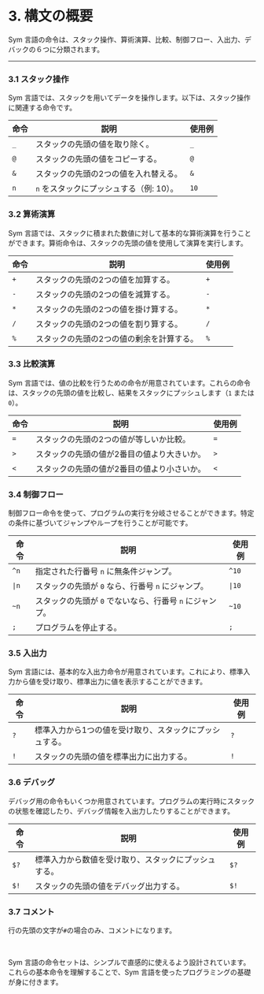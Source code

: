 # 3. 構文の概要

Sym 言語の命令は、スタック操作、算術演算、比較、制御フロー、入出力、デバックの６つに分類されます。

---

### 3.1 スタック操作

Sym 言語では、スタックを用いてデータを操作します。以下は、スタック操作に関連する命令です。

| 命令   | 説明                             | 使用例  |
|--------|----------------------------------|---------|
| `_`    | スタックの先頭の値を取り除く。      | `_`     |
| `@`    | スタックの先頭の値をコピーする。    | `@`     |
| `&`    | スタックの先頭の2つの値を入れ替える。| `&`     |
| `n`    | `n` をスタックにプッシュする（例: 10）。| `10`    |

### 3.2 算術演算

Sym 言語では、スタックに積まれた数値に対して基本的な算術演算を行うことができます。算術命令は、スタックの先頭の値を使用して演算を実行します。

| 命令   | 説明                             | 使用例  |
|--------|----------------------------------|---------|
| `+`    | スタックの先頭の2つの値を加算する。| `+`     |
| `-`    | スタックの先頭の2つの値を減算する。| `-`     |
| `*`    | スタックの先頭の2つの値を掛け算する。| `*`     |
| `/`    | スタックの先頭の2つの値を割り算する。| `/`     |
| `%`    | スタックの先頭の2つの値の剰余を計算する。| `%`     |

### 3.3 比較演算

Sym 言語では、値の比較を行うための命令が用意されています。これらの命令は、スタックの先頭の値を比較し、結果をスタックにプッシュします（`1` または `0`）。

| 命令   | 説明                             | 使用例  |
|--------|----------------------------------|---------|
| `=`    | スタックの先頭の2つの値が等しいか比較。| `=`     |
| `>`    | スタックの先頭の値が2番目の値より大きいか。| `>`     |
| `<`    | スタックの先頭の値が2番目の値より小さいか。| `<`     |

### 3.4 制御フロー

制御フロー命令を使って、プログラムの実行を分岐させることができます。特定の条件に基づいてジャンプやループを行うことが可能です。

| 命令   | 説明                             | 使用例  |
|--------|----------------------------------|---------|
| `^n`   | 指定された行番号 `n` に無条件ジャンプ。| `^10`  |
| `\|n`   | スタックの先頭が `0` なら、行番号 `n` にジャンプ。| `\|10`  |
| `~n`   | スタックの先頭が `0` でないなら、行番号 `n` にジャンプ。| `~10`  |
| `;`    | プログラムを停止する。            | `;`     |

### 3.5 入出力

Sym 言語には、基本的な入出力命令が用意されています。これにより、標準入力から値を受け取り、標準出力に値を表示することができます。

| 命令   | 説明                             | 使用例  |
|--------|----------------------------------|---------|
| `?`    | 標準入力から1つの値を受け取り、スタックにプッシュする。| `?`     |
| `!`    | スタックの先頭の値を標準出力に出力する。| `!`     |

### 3.6 デバッグ

デバッグ用の命令もいくつか用意されています。プログラムの実行時にスタックの状態を確認したり、デバッグ情報を入出力したりすることができます。

| 命令   | 説明                             | 使用例  |
|--------|----------------------------------|---------|
| `$?`   | 標準入力から数値を受け取り、スタックにプッシュする。| `$?`    |
| `$!`   | スタックの先頭の値をデバッグ出力する。   | `$!`    |

### 3.7 コメント

行の先頭の文字が`#`の場合のみ、コメントになります。

<br>

Sym 言語の命令セットは、シンプルで直感的に使えるよう設計されています。これらの基本命令を理解することで、Sym 言語を使ったプログラミングの基礎が身に付きます。
